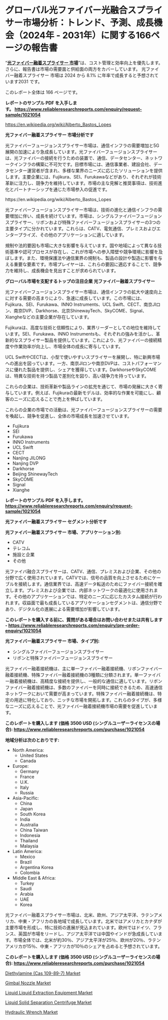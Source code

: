 <p><h1>グローバル光ファイバー光融合スプライサー市場分析：トレンド、予測、成長機会（2024年 - 2031年）に関する166ページの報告書</h1></p><p>&ldquo;<strong><a href="https://www.reliableresearchreports.com/optical-fiber-fusion-splicer-r1021054?utm_campaign=107&utm_medium=9&utm_source=Github&utm_content=ia&utm_term=20102024&utm_id=optical-fiber-fusion-splicer">光ファイバー融着スプライサー 市場</a></strong>&rdquo;は、コスト管理と効率向上を優先します。 さらに、報告書は市場の需要面と供給面の両方をカバーしています。 光ファイバー融着スプライサー 市場は 2024 から 8.1% に年率で成長すると予想されています2031 です。</p>
<p>このレポート全体は 166 ページです。</p>
<p><strong>レポートのサンプル PDF を入手します。&nbsp;<a href="https://www.reliableresearchreports.com/enquiry/request-sample/1021054?utm_campaign=107&utm_medium=9&utm_source=Github&utm_content=ia&utm_term=20102024&utm_id=optical-fiber-fusion-splicer">https://www.reliableresearchreports.com/enquiry/request-sample/1021054</a></strong></p>
<p><a href="https://en.wikipedia.org/wiki/Alberto_Bastos_Lopes?utm_campaign=107&utm_medium=9&utm_source=Github&utm_content=ia&utm_term=20102024&utm_id=optical-fiber-fusion-splicer">https://en.wikipedia.org/wiki/Alberto_Bastos_Lopes</a></p>
<p><strong>光ファイバー融着スプライサー 市場分析です</strong></p>
<p><p>光ファイバーフュージョンスプライサー市場は、通信インフラの需要増加と5G展開の加速により急成長しています。光ファイバーフュージョンスプライサーは、光ファイバーの接続を行うための装置で、通信、データセンター、ネットワークインフラの構築に不可欠です。目標市場には、通信事業者、建設会社、データセンター運営者が含まれ、多様な業界のニーズに応じたソリューションを提供します。主要企業には、Fujikura、SEI、Furukawaなどがあり、それぞれが技術革新に注力し、競争力を維持しています。市場の主な見解と推奨事項は、技術進化とパートナーシップを通じた市場参入の促進です。</p></p>
<p>https://en.wikipedia.org/wiki/Alberto_Bastos_Lopes</p>
<p><p>光ファイバーフュージョンスプライサー市場は、技術の進化と通信インフラの需要増加に伴い、成長を続けています。市場は、シングルファイバーフュージョンスプライサー、リボンおよび特殊ファイバーフュージョンスプライサーの3つの主要タイプに分かれています。これらは、CATV、電気通信、プレミスおよびエンタープライズ、その他のアプリケーションに適しています。</p><p>規制や法的要因も市場に大きな影響を与えています。国や地域によって異なる技術基準や認可プロセスが存在し、これが市場への参入障壁や競争環境に影響を及ぼします。また、環境保護法や通信業界の規制も、製品の設計や製造に影響を与える重要な要素です。市場プレイヤーは、これらの要因に適応することで、競争力を維持し、成長機会を見出すことが求められています。</p></p>
<p><strong>グローバル市場を支配するトップの注目企業 光ファイバー融着スプライサー</strong></p>
<p><p>光ファイバーフュージョンスプライサー市場は、通信インフラの拡大や速度向上に対する需要の高まりにより、急速に成長しています。この市場には、Fujikura、SEI、Furukawa、INNO Instruments、UCL Swift、CECT、南京JIロン、南京DVP、Darkhorse、北京ShinewayTech、SkyCOME、Signal、Xiangheなどの主要企業が存在しています。</p><p>Fujikuraは、高度な技術と信頼性により、業界リーダーとしての地位を維持しています。SEI、Furukawa、INNO Instrumentsも、それぞれの強みを活かし、革新的なスプライサー製品を提供しています。これにより、光ファイバーの接続精度や作業効率が向上し、市場全体の成長に寄与しています。</p><p>UCL SwiftやCECTは、小型で使いやすいスプライサーを展開し、特に新興市場への進出を図っています。一方、南京JIロンや南京DVPは、コストパフォーマンスに優れた製品を提供し、シェアを獲得しています。DarkhorseやSkyCOMEは、特異な技術を持つ製品で差別化を図り、高い競争力を持っています。</p><p>これらの企業は、技術革新や製品ラインの拡充を通じて、市場の発展に大きく寄与しています。例えば、Fujikuraの最新モデルは、効率的な作業を可能にし、顧客のニーズに応えることで売上を伸ばしています。</p><p>これらの企業の市場での活動は、光ファイバーフュージョンスプライサーの需要を喚起し、競争を促進し、全体の市場成長を加速させています。</p></p>
<p><ul><li>Fujikura</li><li>SEI</li><li>Furukawa</li><li>INNO Instruments</li><li>UCL Swift</li><li>CECT</li><li>Nanjing JILONG</li><li>Nanjing DVP</li><li>Darkhorse</li><li>Beijing ShinewayTech</li><li>SkyCOME</li><li>Signal</li><li>Xianghe</li></ul></p>
<p><strong>レポートのサンプル PDF を入手します。 <a href="https://www.reliableresearchreports.com/enquiry/request-sample/1021054?utm_campaign=107&utm_medium=9&utm_source=Github&utm_content=ia&utm_term=20102024&utm_id=optical-fiber-fusion-splicer">https://www.reliableresearchreports.com/enquiry/request-sample/1021054</a></strong></p>
<p><strong>光ファイバー融着スプライサー セグメント分析です</strong></p>
<p><strong>光ファイバー融着スプライサー 市場、アプリケーション別:</strong></p>
<p><ul><li>CATV</li><li>テレコム</li><li>施設と企業</li><li>その他</li></ul></p>
<p><p>光ファイバ融合スプライサーは、CATV、通信、プレミスおよび企業、その他の分野で広く使用されています。CATVでは、信号の品質を向上させるためにケーブルを接続します。通信業界では、高速データ転送のためにファイバー接続を確立します。プレミスおよび企業では、内部ネットワークの最適化に使用されます。その他のアプリケーションでは、特定のニーズに応じたカスタム接続が行われます。収益面で最も成長しているアプリケーションセグメントは、通信分野であり、デジタル化の進展による需要増加が影響しています。</p></p>
<p><strong>このレポートを購入する前に、質問がある場合はお問い合わせまたは共有します - <a href="https://www.reliableresearchreports.com/enquiry/pre-order-enquiry/1021054?utm_campaign=107&utm_medium=9&utm_source=Github&utm_content=ia&utm_term=20102024&utm_id=optical-fiber-fusion-splicer">https://www.reliableresearchreports.com/enquiry/pre-order-enquiry/1021054</a></strong></p>
<p><strong>光ファイバー融着スプライサー 市場、タイプ別:</strong></p>
<p><ul><li>シングルファイバーフュージョンスプライサー</li><li>リボンと特殊ファイバーフュージョンスプライサー</li></ul></p>
<p><p>光ファイバー融着接続機は、主に単一ファイバー融着接続機、リボンファイバー融着接続機、特殊ファイバー融着接続機の3種類に分類されます。単一ファイバー融着接続機は、高精度な接続を提供し、一般的な通信に適しています。リボンファイバー融着接続機は、多数のファイバーを同時に接続できるため、高速通信ネットワークにおいて需要が高まっています。特殊ファイバー融着接続機は、特定の用途に特化しており、ニッチな市場を開拓します。これらのタイプが、多様なニーズに応えることで、光ファイバー融着接続機市場の需要を促進しています。</p></p>
<p><strong>このレポートを購入します (価格 3500 USD (シングルユーザーライセンスの場合): <a href="https://www.reliableresearchreports.com/purchase/1021054?utm_campaign=107&utm_medium=9&utm_source=Github&utm_content=ia&utm_term=20102024&utm_id=optical-fiber-fusion-splicer">https://www.reliableresearchreports.com/purchase/1021054</a></strong></p>
<p><strong>地域分析は次のとおりです:</strong></p>
<p><ul>
    <li>
        North America:
        <ul>
            <li>United States</li>
            <li>Canada</li>
        </ul>
    </li>
    <li>
        Europe:
        <ul>
            <li>Germany</li>
            <li>France</li>
            <li>U.K.</li>
            <li>Italy</li>
            <li>Russia</li>
        </ul>
    </li>
    <li>
        Asia-Pacific:
        <ul>
            <li>China</li>
            <li>Japan</li>
            <li>South Korea</li>
            <li>India</li>
            <li>Australia</li>
            <li>China Taiwan</li>
            <li>Indonesia</li>
            <li>Thailand</li>
            <li>Malaysia</li>
        </ul>
    </li>
    <li>
        Latin America:
        <ul>
            <li>Mexico</li>
            <li>Brazil</li>
            <li>Argentina Korea</li>
            <li>Colombia</li>
        </ul>
    </li>
    <li>
        Middle East & Africa:
        <ul>
            <li>Turkey</li>
            <li>Saudi</li>
            <li>Arabia</li>
            <li>UAE</li>
            <li>Korea</li>
        </ul>
    </li>
    </ul></p>
<p><p>光ファイバー融着スプライサー市場は、北米、欧州、アジア太平洋、ラテンアメリカ、中東・アフリカの各地域で成長しています。北米ではアメリカとカナダが主要市場を形成し、特に技術の進展が見込まれています。欧州ではドイツ、フランス、英国が市場をリードし、アジア太平洋では中国やインドが急成長しています。市場全体では、北米が約30％、アジア太平洋が25％、欧州が20％、ラテンアメリカが15％、中東・アフリカが10％のシェアを占めると予想されています。</p></p>
<p><strong>このレポートを購入します (価格 3500 USD (シングルユーザーライセンスの場合): <a href="https://www.reliableresearchreports.com/purchase/1021054?utm_campaign=107&utm_medium=9&utm_source=Github&utm_content=ia&utm_term=20102024&utm_id=optical-fiber-fusion-splicer">https://www.reliableresearchreports.com/purchase/1021054</a></strong></p>
<p><p><a href="https://github.com/delorasywf/Market-Research-Report-List-1/blob/main/diethylamine-cas-109-89-7-market.md?utm_campaign=107&utm_medium=9&utm_source=Github&utm_content=ia&utm_term=20102024&utm_id=optical-fiber-fusion-splicer">Diethylamine (Cas 109-89-7) Market</a></p><p><a href="https://www.linkedin.com/pulse/emerging-trends-gimbal-nozzle-market-detailed-overview-applications-xej8c?utm_campaign=107&utm_medium=9&utm_source=Github&utm_content=ia&utm_term=20102024&utm_id=optical-fiber-fusion-splicer">Gimbal Nozzle Market</a></p><p><a href="https://issuu.com/reportprime-2/docs/liquid-liquid-extraction-equipment-_e4388cf0b906f4?utm_campaign=107&utm_medium=9&utm_source=Github&utm_content=ia&utm_term=20102024&utm_id=optical-fiber-fusion-splicer">Liquid Liquid Extraction Equipment Market</a></p><p><a href="https://issuu.com/reportprime-2/docs/liquid-solid-separation-centrifuge-_651a237640ed4e?utm_campaign=107&utm_medium=9&utm_source=Github&utm_content=ia&utm_term=20102024&utm_id=optical-fiber-fusion-splicer">Liquid Solid Separation Centrifuge Market</a></p><p><a href="https://www.linkedin.com/pulse/consumer-behavior-shifts-hydraulic-wrench-market-demand-analysis-ic5oc?utm_campaign=107&utm_medium=9&utm_source=Github&utm_content=ia&utm_term=20102024&utm_id=optical-fiber-fusion-splicer">Hydraulic Wrench Market</a></p></p>